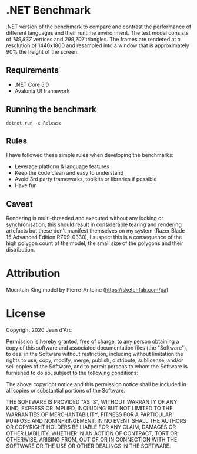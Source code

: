 # .NET Benchmark
.NET version of the benchmark to compare and contrast the performance of different 
languages and their runtime environment. The test model consists of *149,837* vertices 
and *299,707* triangles. The  frames are rendered at a resolution of 1440x1800 
and resampled into a window that is approximately 90% the height of the screen.

## Requirements
- .NET Core 5.0
- Avalonia UI framework

## Running the benchmark
```
dotnet run -c Release
```

## Rules
I have followed these simple rules when developing the benchmarks:

- Leverage platform & language features
- Keep the code clean and easy to understand
- Avoid 3rd party frameworks, toolkits or libraries if possible
- Have fun

## Caveat
Rendering is multi-threaded and executed without any locking or synchronisation, this 
should result in considerable tearing and rendering artefacts but these don't manifest 
themselves on my system (Razer Blade 15 Advanced Edition RZ09-0330), I suspect this is 
a consequence of the high polygon count of the model, the small size of the polygons 
and their distribution.

# Attribution
Mountain King model by Pierre-Antoine (https://sketchfab.com/pa)

# License
Copyright 2020 Jean d'Arc

Permission is hereby granted, free of charge, to any person obtaining a copy of this 
software and associated documentation files (the "Software"), to deal in the Software 
without restriction, including without limitation the rights to use, copy, modify, 
merge, publish, distribute, sublicense, and/or sell copies of the Software, and to permit 
persons to whom the Software is furnished to do so, subject to the following conditions:

The above copyright notice and this permission notice shall be included in all copies or 
substantial portions of the Software.

THE SOFTWARE IS PROVIDED "AS IS", WITHOUT WARRANTY OF ANY KIND, EXPRESS OR IMPLIED, 
INCLUDING BUT NOT LIMITED TO THE WARRANTIES OF MERCHANTABILITY, FITNESS FOR A PARTICULAR 
PURPOSE AND NONINFRINGEMENT. IN NO EVENT SHALL THE AUTHORS OR COPYRIGHT HOLDERS BE 
LIABLE FOR ANY CLAIM, DAMAGES OR OTHER LIABILITY, WHETHER IN AN ACTION OF CONTRACT, 
TORT OR OTHERWISE, ARISING FROM, OUT OF OR IN CONNECTION WITH THE SOFTWARE OR THE 
USE OR OTHER DEALINGS IN THE SOFTWARE.
